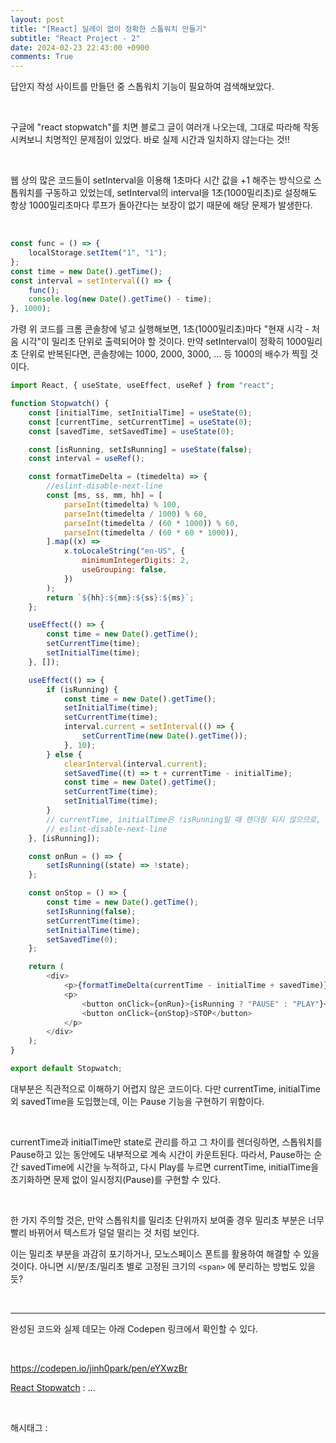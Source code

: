 ```yaml
---
layout: post
title: "[React] 딜레이 없이 정확한 스톱워치 만들기"
subtitle: "React Project - 2"
date: 2024-02-23 22:43:00 +0900
comments: True
---
```


답안지 작성 사이트를 만들던 중 스톱워치 기능이 필요하여 검색해보았다.

​

구글에 "react stopwatch"를 치면 블로그 글이 여러개 나오는데, 그대로 따라해 작동 시켜보니 치명적인 문제점이 있었다. 바로 실제 시간과 일치하지 않는다는 것!!

​

웹 상의 많은 코드들이 setInterval을 이용해 1초마다 시간 값을 +1 해주는 방식으로 스톱워치를 구동하고 있었는데, setInterval의 interval을 1초(1000밀리초)로 설정해도 항상 1000밀리초마다 루프가 돌아간다는 보장이 없기 때문에 해당 문제가 발생한다.

​

```javascript
const func = () => {
    localStorage.setItem("1", "1");
};
const time = new Date().getTime();
const interval = setInterval(() => {
    func();
    console.log(new Date().getTime() - time);
}, 1000);
```

가령 위 코드를 크롬 콘솔창에 넣고 실행해보면, 1초(1000밀리초)마다 "현재 시각 - 처음 시각"이 밀리초 단위로 출력되어야 할 것이다. 만약 setInterval이 정확히 1000밀리초 단위로 반복된다면, 콘솔창에는 1000, 2000, 3000, ... 등 1000의 배수가 찍힐 것이다.

```javascript
import React, { useState, useEffect, useRef } from "react";

function Stopwatch() {
    const [initialTime, setInitialTime] = useState(0);
    const [currentTime, setCurrentTime] = useState(0);
    const [savedTime, setSavedTime] = useState(0);

    const [isRunning, setIsRunning] = useState(false);
    const interval = useRef();

    const formatTimeDelta = (timedelta) => {
        //eslint-disable-next-line
        const [ms, ss, mm, hh] = [
            parseInt(timedelta) % 100,
            parseInt(timedelta / 1000) % 60,
            parseInt(timedelta / (60 * 1000)) % 60,
            parseInt(timedelta / (60 * 60 * 1000)),
        ].map((x) =>
            x.toLocaleString("en-US", {
                minimumIntegerDigits: 2,
                useGrouping: false,
            })
        );
        return `${hh}:${mm}:${ss}:${ms}`;
    };

    useEffect(() => {
        const time = new Date().getTime();
        setCurrentTime(time);
        setInitialTime(time);
    }, []);

    useEffect(() => {
        if (isRunning) {
            const time = new Date().getTime();
            setInitialTime(time);
            setCurrentTime(time);
            interval.current = setInterval(() => {
                setCurrentTime(new Date().getTime());
            }, 10);
        } else {
            clearInterval(interval.current);
            setSavedTime((t) => t + currentTime - initialTime);
            const time = new Date().getTime();
            setCurrentTime(time);
            setInitialTime(time);
        }
        // currentTime, initialTime은 !isRunning일 때 렌더링 되지 않으므로, deps에 넣기 불필요
        // eslint-disable-next-line
    }, [isRunning]);

    const onRun = () => {
        setIsRunning((state) => !state);
    };

    const onStop = () => {
        const time = new Date().getTime();
        setIsRunning(false);
        setCurrentTime(time);
        setInitialTime(time);
        setSavedTime(0);
    };

    return (
        <div>
            <p>{formatTimeDelta(currentTime - initialTime + savedTime)}</p>
            <p>
                <button onClick={onRun}>{isRunning ? "PAUSE" : "PLAY"}</button>
                <button onClick={onStop}>STOP</button>
            </p>
        </div>
    );
}

export default Stopwatch;
```

대부분은 직관적으로 이해하기 어렵지 않은 코드이다. 다만 currentTime, initialTime 외 savedTime을 도입했는데, 이는 Pause 기능을 구현하기 위함이다.

​

currentTime과 initialTime만 state로 관리를 하고 그 차이를 렌더링하면, 스톱워치를 Pause하고 있는 동안에도 내부적으로 계속 시간이 카운트된다. 따라서, Pause하는 순간 savedTime에 시간을 누적하고, 다시 Play를 누르면 currentTime, initialTime을 초기화하면 문제 없이 일시정지(Pause)를 구현할 수 있다.

​

한 가지 주의할 것은, 만약 스톱워치를 밀리초 단위까지 보여줄 경우 밀리초 부분은 너무 빨리 바뀌어서 텍스트가 덜덜 떨리는 것 처럼 보인다.

이는 밀리초 부분을 과감히 포기하거나, 모노스페이스 폰트를 활용하여 해결할 수 있을 것이다. 아니면 시/분/초/밀리초 별로 고정된 크기의 `<span>` 에 분리하는 방법도 있을 듯?

​

---

완성된 코드와 실제 데모는 아래 Codepen 링크에서 확인할 수 있다.

​

https://codepen.io/jinh0park/pen/eYXwzBr

[React Stopwatch](https://codepen.io/jinh0park/pen/eYXwzBr) : ...

​

해시태그 :
